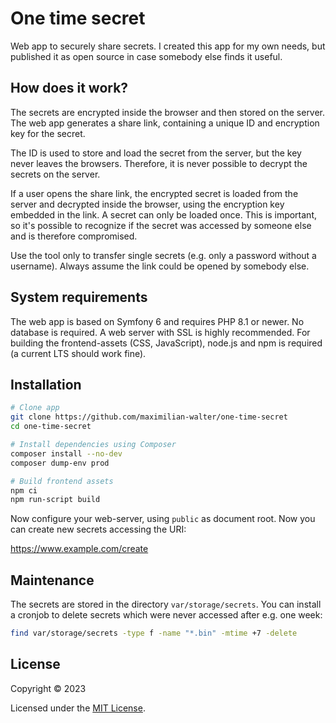 # One time secret

Web app to securely share secrets. I created this app for my own needs, but published it as open source in case somebody
else finds it useful.

## How does it work?

The secrets are encrypted inside the browser and then stored on the server. The web app generates a share link,
containing a unique ID and encryption key for the secret.

The ID is used to store and load the secret from the server, but the key never leaves the browsers. Therefore, it is
never possible to decrypt the secrets on the server.

If a user opens the share link, the encrypted secret is loaded from the server and decrypted inside the browser, using
the encryption key embedded in the link. A secret can only be loaded once. This is important, so it's possible to
recognize if the secret was accessed by someone else and is therefore compromised.

Use the tool only to transfer single secrets (e.g. only a password without a username). Always assume the link could be
opened by somebody else.

## System requirements

The web app is based on Symfony 6 and requires PHP 8.1 or newer. No database is required. A web server with SSL is
highly recommended. For building the frontend-assets (CSS, JavaScript), node.js and npm is required (a current LTS should
work fine).

## Installation

```bash
# Clone app
git clone https://github.com/maximilian-walter/one-time-secret
cd one-time-secret

# Install dependencies using Composer
composer install --no-dev
composer dump-env prod

# Build frontend assets
npm ci
npm run-script build
```

Now configure your web-server, using `public` as document root. Now you can create new secrets accessing the URI:

https://www.example.com/create

## Maintenance

The secrets are stored in the directory `var/storage/secrets`. You can install a cronjob to delete secrets which were
never accessed after e.g. one week:

```bash
find var/storage/secrets -type f -name "*.bin" -mtime +7 -delete
```

## License

Copyright © 2023

Licensed under the [MIT License](LICENSE).